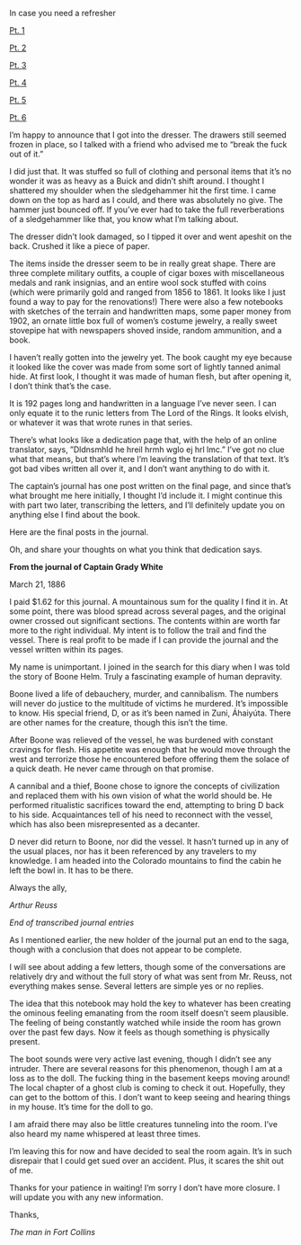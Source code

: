 In case you need a refresher

[Pt. 1](https://www.reddit.com/r/nosleep/comments/x08ett/i_found_a_journal_in_a_room_hidden_in_my_basement/?utm_source=share&utm_medium=web2x&context=3)

[Pt. 2](https://www.reddit.com/r/nosleep/comments/x13ggf/i_found_a_journal_in_a_room_hidden_in_my_basement/?utm_source=share&utm_medium=web2x&context=3)

[Pt. 3](https://www.reddit.com/r/nosleep/comments/x22b9e/i_found_a_journal_in_a_hidden_room_in_my_basement/)

[Pt. 4](https://www.reddit.com/r/nosleep/comments/x5ghq2/i_found_a_journal_in_a_hidden_room_in_my_basement/)

[Pt. 5](https://www.reddit.com/r/nosleep/comments/x6absb/i_found_a_journal_in_a_hidden_room_in_my_basement/?utm_source=share&utm_medium=web2x&context=3)

[Pt. 6](https://www.reddit.com/r/nosleep/comments/x7x1sg/i_found_a_journal_in_a_hidden_room_in_my_basement/?utm_source=share&utm_medium=web2x&context=3)

I’m happy to announce that I got into the dresser. The drawers still seemed frozen in place, so I talked with a friend who advised me to “break the fuck out of it.” 

I did just that. It was stuffed so full of clothing and personal items that it’s no wonder it was as heavy as a Buick and didn’t shift around. I thought I shattered my shoulder when the sledgehammer hit the first time. I came down on the top as hard as I could, and there was absolutely no give. The hammer just bounced off. If you’ve ever had to take the full reverberations of a sledgehammer like that, you know what I’m talking about. 

The dresser didn’t look damaged, so I tipped it over and went apeshit on the back. Crushed it like a piece of paper. 

The items inside the dresser seem to be in really great shape. There are three complete military outfits, a couple of cigar boxes with miscellaneous medals and rank insignias, and an entire wool sock stuffed with coins (which were primarily gold and ranged from 1856 to 1861. It looks like I just found a way to pay for the renovations!) There were also a few notebooks with sketches of the terrain and handwritten maps, some paper money from 1902, an ornate little box full of women’s costume jewelry, a really sweet stovepipe hat with newspapers shoved inside, random ammunition, and a book. 

I haven’t really gotten into the jewelry yet. The book caught my eye because it looked like the cover was made from some sort of lightly tanned animal hide. At first look, I thought it was made of human flesh, but after opening it, I don’t think that’s the case.

It is 192 pages long and handwritten in a language I’ve never seen. I can only equate it to the runic letters from The Lord of the Rings. It looks elvish, or whatever it was that wrote runes in that series.

There’s what looks like a dedication page that, with the help of an online translator, says, ”Dldnsmhld he hreil hrmh wglo ej hrl lmc.” I’ve got no clue what that means, but that’s where I’m leaving the translation of that text. It’s got bad vibes written all over it, and I don’t want anything to do with it.

The captain’s journal has one post written on the final page, and since that’s what brought me here initially, I thought I’d include it. I might continue this with part two later, transcribing the letters, and I’ll definitely update you on anything else I find about the book. 

Here are the final posts in the journal. 

Oh, and share your thoughts on what you think that dedication says.

**From the journal of Captain Grady White**

March 21, 1886

I paid $1.62 for this journal. A mountainous sum for the quality I find it in. At some point, there was blood spread across several pages, and the original owner crossed out significant sections. The contents within are worth far more to the right individual. My intent is to follow the trail and find the vessel. There is real profit to be made if I can provide the journal and the vessel written within its pages. 

My name is unimportant. I joined in the search for this diary when I was told the story of Boone Helm. Truly a fascinating example of human depravity. 

Boone lived a life of debauchery, murder, and cannibalism. The numbers will never do justice to the multitude of victims he murdered. It’s impossible to know. His special friend, D, or as it’s been named in Zuni, Áhaiyúta. There are other names for the creature, though this isn’t the time. 

After Boone was relieved of the vessel, he was burdened with constant cravings for flesh. His appetite was enough that he would move through the west and terrorize those he encountered before offering them the solace of a quick death. He never came through on that promise. 

A cannibal and a thief, Boone chose to ignore the concepts of civilization and replaced them with his own vision of what the world should be. He performed ritualistic sacrifices toward the end, attempting to bring D back to his side. Acquaintances tell of his need to reconnect with the vessel, which has also been misrepresented as a decanter. 

D never did return to Boone, nor did the vessel. It hasn’t turned up in any of the usual places, nor has it been referenced by any travelers to my knowledge. I am headed into the Colorado mountains to find the cabin he left the bowl in. It has to be there. 

Always the ally,

*Arthur Reuss*

*End of transcribed journal entries*

As I mentioned earlier, the new holder of the journal put an end to the saga, though with a conclusion that does not appear to be complete.

I will see about adding a few letters, though some of the conversations are relatively dry and without the full story of what was sent from Mr. Reuss, not everything makes sense. Several letters are simple yes or no replies. 

The idea that this notebook may hold the key to whatever has been creating the ominous feeling emanating from the room itself doesn’t seem plausible. The feeling of being constantly watched while inside the room has grown over the past few days. Now it feels as though something is physically present.

The boot sounds were very active last evening, though I didn’t see any intruder. There are several reasons for this phenomenon, though I am at a loss as to the doll. The fucking thing in the basement keeps moving around! The local chapter of a ghost club is coming to check it out. Hopefully, they can get to the bottom of this. I don’t want to keep seeing and hearing things in my house. It’s time for the doll to go. 

I am afraid there may also be little creatures tunneling into the room. I’ve also heard my name whispered at least three times.

I’m leaving this for now and have decided to seal the room again. It’s in such disrepair that I could get sued over an accident. Plus, it scares the shit out of me.

Thanks for your patience in waiting! I’m sorry I don’t have more closure. I will update you with any new information.

Thanks,

*The man in Fort Collins*